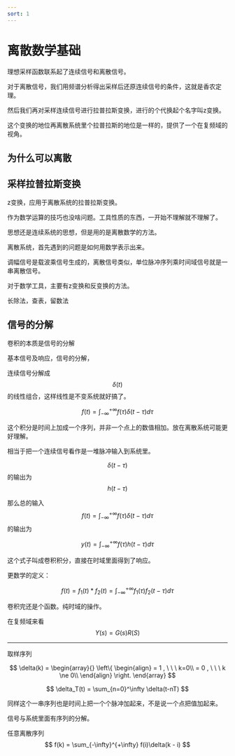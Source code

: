 ```yaml
---
sort: 1
---
```

# 离散数学基础

理想采样函数联系起了连续信号和离散信号。

对于离散信号，我们用频谱分析得出采样后还原连续信号的条件，这就是香农定理。

然后我们再对采样连续信号进行拉普拉斯变换，进行的个代换起个名字叫z变换。


这个变换的地位再离散系统里个拉普拉斯的地位是一样的，提供了一个在复频域的视角。


## 为什么可以离散


## 采样拉普拉斯变换

z变换，应用于离散系统的拉普拉斯变换。

作为数学运算的技巧也没啥问题。工具性质的东西，一开始不理解就不理解了。

思想还是连续系统的思想，但是用的是离散数学的方法。


离散系统，首先遇到的问题是如何用数学表示出来。

调幅信号是载波乘信号生成的，离散信号类似，单位脉冲序列乘时间域信号就是一串离散信号。


对于数学工具，主要有z变换和反变换的方法。

长除法，查表，留数法



## 信号的分解

卷积的本质是信号的分解

基本信号及响应，信号的分解，

连续信号分解成$$ \delta(t) $$的线性组合，这样线性是不变系统就好搞了。


$$ f(t) = \int_{-\infty}^{+\infty} f(\tau)\delta(t-\tau)d\tau $$

这个积分是时间上加成一个序列，并非一个点上的数值相加。放在离散系统可能更好理解。

相当于把一个连续信号看作是一堆脉冲输入到系统里。

$$ \delta(t-\tau) $$的输出为$$ h(t-\tau) $$

那么总的输入$$ f(t) = \int_{-\infty}^{+\infty} f(\tau)\delta(t-\tau)d\tau $$的输出为

$$ y(t) = \int_{-\infty}^{+\infty} f(\tau)h(t-\tau)d\tau $$

这个式子叫成卷积积分，直接在时域里面得到了响应。

更数学的定义：

$$ f(t) = f_1(t)*f_2(t) = \int_{-\infty}^{+\infty} f_1(\tau)f_2(t-\tau)d\tau $$

卷积完还是个函数。纯时域的操作。

在复频域来看$$ Y(s) = G(s)R(S) $$



---

取样序列

$$ \delta(k) = 
\begin{array}{}
    \left\{
        \begin{align}
            = 1 , \ \ \ k=0\\
            = 0 , \ \ \ k \ne 0\\
        \end{align}
    \right.
\end{array} $$


$$ \delta_T(t) = \sum_{n=0}^\infty \delta(t-nT) $$

同样这个一串序列也是时间上把一个个脉冲加起来，不是说一个点把值加起来。

信号与系统里面有序列的分解。

任意离散序列$$ f(k) = \sum_{-\infty}^{+\infty} f(i)\delta(k - i) $$

